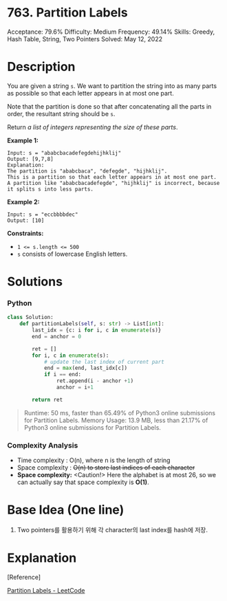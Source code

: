# 763. Partition Labels

Acceptance: 79.6%
Difficulty: Medium
Frequency: 49.14%
Skills: Greedy, Hash Table, String, Two Pointers
Solved: May 12, 2022

# Description

You are given a string `s`. We want to partition the string into as many parts as possible so that each letter appears in at most one part.

Note that the partition is done so that after concatenating all the parts in order, the resultant string should be `s`.

Return *a list of integers representing the size of these parts*.

**Example 1:**

```
Input: s = "ababcbacadefegdehijhklij"
Output: [9,7,8]
Explanation:
The partition is "ababcbaca", "defegde", "hijhklij".
This is a partition so that each letter appears in at most one part.
A partition like "ababcbacadefegde", "hijhklij" is incorrect, because it splits s into less parts.

```

**Example 2:**

```
Input: s = "eccbbbbdec"
Output: [10]

```

**Constraints:**

- `1 <= s.length <= 500`
- `s` consists of lowercase English letters.

# Solutions

### Python

```python
class Solution:
    def partitionLabels(self, s: str) -> List[int]:
        last_idx = {c: i for i, c in enumerate(s)}
        end = anchor = 0

        ret = []
        for i, c in enumerate(s):
            # update the last index of current part
            end = max(end, last_idx[c])
            if i == end:
                ret.append(i - anchor +1)
                anchor = i+1

        return ret
```

> Runtime: 50 ms, faster than 65.49% of Python3 online submissions for Partition Labels.
> Memory Usage: 13.9 MB, less than 21.17% of Python3 online submissions for Partition Labels.

### Complexity Analysis

- Time complexity : O(n), where n is the length of string
- Space complexity : ~~O(n) to store last indices of each character~~
- **Space complexity:** <Caution!> Here the alphabet is at most 26, so we can actually say that space complexity is **O(1)**.

# Base Idea (One line)

1. Two pointers를 활용하기 위해 각 character의 last index를 hash에 저장.

# Explanation

[Reference]

[Partition Labels - LeetCode](https://leetcode.com/problems/partition-labels/solution/)
